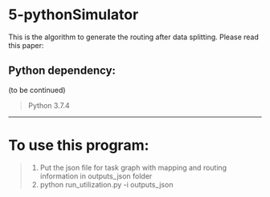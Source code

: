 # 5-pythonSimulator
This is the algorithm to generate the routing after data splitting. Please read this paper:  
## Python dependency:  
(to be continued)  
> Python 3.7.4  
---------------------------
# To use this program:  
> 1. Put the json file for task graph with mapping and routing information in outputs_json folder
> 2. python run_utilization.py -i outputs_json

